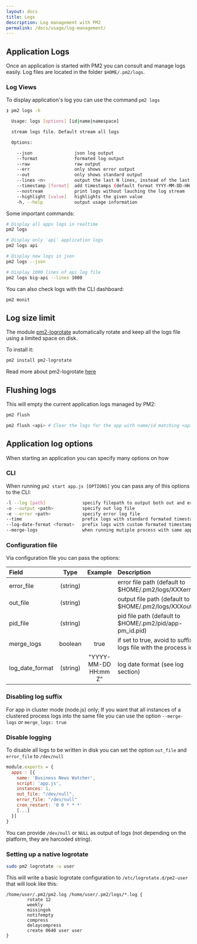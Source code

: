```yaml
---
layout: docs
title: Logs
description: Log management with PM2
permalink: /docs/usage/log-management/
---
```


## Application Logs

Once an application is started with PM2 you can consult and manage logs easily.
Log files are located in the folder `$HOME/.pm2/logs`.

### Log Views

To display application's log you can use the command `pm2 logs`

```bash
❯ pm2 logs -h

  Usage: logs [options] [id|name|namespace]

  stream logs file. Default stream all logs

  Options:

    --json                json log output
    --format              formated log output
    --raw                 raw output
    --err                 only shows error output
    --out                 only shows standard output
    --lines <n>           output the last N lines, instead of the last 15 by default
    --timestamp [format]  add timestamps (default format YYYY-MM-DD-HH:mm:ss)
    --nostream            print logs without lauching the log stream
    --highlight [value]   highlights the given value
    -h, --help            output usage information
```

Some important commands:

```bash
# Display all apps logs in realtime
pm2 logs

# Display only `api` application logs
pm2 logs api

# Display new logs in json
pm2 logs --json

# Display 1000 lines of api log file
pm2 logs big-api --lines 1000
```

You can also check logs with the CLI dashboard:

```bash
pm2 monit
```

## Log size limit

The module [pm2-logrotate](https://github.com/keymetrics/pm2-logrotate) automatically rotate and keep all the logs file using a limited space on disk.

To install it:

```bash
pm2 install pm2-logrotate
```

Read more about pm2-logrotate [here](https://github.com/pm2-hive/pm2-logrotate#configure)

## Flushing logs

This will empty the current application logs managed by PM2:

```bash
pm2 flush

pm2 flush <api> # Clear the logs for the app with name/id matching <api>
```

## Application log options

When starting an application you can specify many options on how 

### CLI

When running `pm2 start app.js [OPTIONS]` you can pass any of this options to the CLI:

```bash
-l --log [path]              specify filepath to output both out and error logs
-o --output <path>           specify out log file
-e --error <path>            specify error log file
--time                       prefix logs with standard formated timestamp
--log-date-format <format>   prefix logs with custom formated timestamp
--merge-logs                 when running mutiple process with same app name, do not split file by id
```

### Configuration file

Via configuration file you can pass the options:

|    Field |   Type  |  Example |  Description|
|:----------|:-------:|:------------------------------:|:-------------------------|
|error_file| (string)| | error file path (default to $HOME/.pm2/logs/XXXerr.log)|
|out_file| (string) | | output file path (default to $HOME/.pm2/logs/XXXout.log)|
|pid_file| (string) | | pid file path (default to $HOME/.pm2/pid/app-pm_id.pid)|
|merge_logs| boolean | true | if set to true, avoid to suffix logs file with the process id  |
|log_date_format| (string) | "YYYY-MM-DD HH:mm Z" | log date format (see log section)|

### Disabling log suffix
 
For app in cluster mode (node.js) only;
If you want that all instances of a clustered process logs into the same file you can use the option `--merge-logs` or `merge_logs: true` 

### Disable logging

To disable all logs to be written in disk you can set the option `out_file` and `error_file` to `/dev/null`

```js
module.exports = {
  apps : [{
    name: 'Business News Watcher',
    script: 'app.js',
    instances: 1,
    out_file: "/dev/null",
    error_file: "/dev/null"
    cron_restart: '0 0 * * *'
    [...]
  }]
}
```

You can provide `/dev/null` or `NULL` as output of logs (not depending on the platform, they are harcoded string).

### Setting up a native logrotate

```bash
sudo pm2 logrotate -u user
```

This will write a basic logrotate configuration to `/etc/logrotate.d/pm2-user` that will look like this:

```
/home/user/.pm2/pm2.log /home/user/.pm2/logs/*.log {
        rotate 12
        weekly
        missingok
        notifempty
        compress
        delaycompress
        create 0640 user user
}
```
